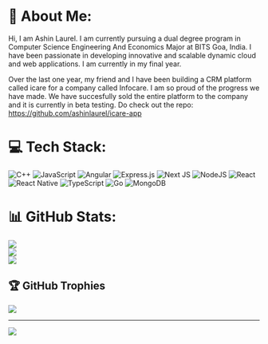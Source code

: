 # 💫 About Me:
Hi, I am Ashin Laurel. I am currently pursuing a dual degree program in Computer Science Engineering And Economics Major at BITS Goa, India. I have been passionate in developing innovative and scalable dynamic cloud and web applications. I am currently in my final year. 

Over the last one year, my friend and I have been building a CRM platform called icare for a company called Infocare. I am so proud of the progress we have made. We have succesfully sold the entire platform to the company and it is currently in beta testing. Do check out the repo: https://github.com/ashinlaurel/icare-app


# 💻 Tech Stack:
![C++](https://img.shields.io/badge/c++-%2300599C.svg?style=for-the-badge&logo=c%2B%2B&logoColor=white) ![JavaScript](https://img.shields.io/badge/javascript-%23323330.svg?style=for-the-badge&logo=javascript&logoColor=%23F7DF1E) ![Angular](https://img.shields.io/badge/angular-%23DD0031.svg?style=for-the-badge&logo=angular&logoColor=white) ![Express.js](https://img.shields.io/badge/express.js-%23404d59.svg?style=for-the-badge&logo=express&logoColor=%2361DAFB) ![Next JS](https://img.shields.io/badge/Next-black?style=for-the-badge&logo=next.js&logoColor=white) ![NodeJS](https://img.shields.io/badge/node.js-6DA55F?style=for-the-badge&logo=node.js&logoColor=white) ![React](https://img.shields.io/badge/react-%2320232a.svg?style=for-the-badge&logo=react&logoColor=%2361DAFB) ![React Native](https://img.shields.io/badge/react_native-%2320232a.svg?style=for-the-badge&logo=react&logoColor=%2361DAFB) ![TypeScript](https://img.shields.io/badge/typescript-%23007ACC.svg?style=for-the-badge&logo=typescript&logoColor=white) ![Go](https://img.shields.io/badge/go-%2300ADD8.svg?style=for-the-badge&logo=go&logoColor=white) ![MongoDB](https://img.shields.io/badge/MongoDB-%234ea94b.svg?style=for-the-badge&logo=mongodb&logoColor=white)
# 📊 GitHub Stats:
![](https://github-readme-stats.vercel.app/api?username=ashinlaurel&theme=dark&hide_border=false&include_all_commits=true&count_private=true)<br/>
![](https://github-readme-streak-stats.herokuapp.com/?user=ashinlaurel&theme=dark&hide_border=false)<br/>
![](https://github-readme-stats.vercel.app/api/top-langs/?username=ashinlaurel&theme=dark&hide_border=false&include_all_commits=true&count_private=true&layout=compact)

## 🏆 GitHub Trophies
![](https://github-profile-trophy.vercel.app/?username=ashinlaurel&theme=radical&no-frame=false&no-bg=true&margin-w=4)

---
[![](https://visitcount.itsvg.in/api?id=ashinlaurel&icon=0&color=0)](https://visitcount.itsvg.in)

<!-- Proudly created with GPRM ( https://gprm.itsvg.in ) -->
<!---
ashinlaurel/ashinlaurel is a ✨ special ✨ repository because its `README.md` (this file) appears on your GitHub profile.
You can click the Preview link to take a look at your changes.
--->
